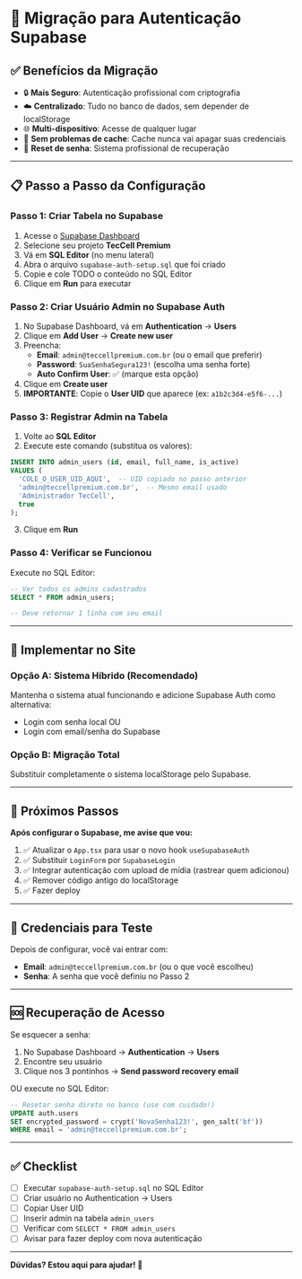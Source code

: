 # 🔐 Migração para Autenticação Supabase

## ✅ Benefícios da Migração

- 🔒 **Mais Seguro**: Autenticação profissional com criptografia
- ☁️ **Centralizado**: Tudo no banco de dados, sem depender de localStorage
- 🌐 **Multi-dispositivo**: Acesse de qualquer lugar
- 🚫 **Sem problemas de cache**: Cache nunca vai apagar suas credenciais
- 📧 **Reset de senha**: Sistema profissional de recuperação

---

## 📋 Passo a Passo da Configuração

### **Passo 1: Criar Tabela no Supabase**

1. Acesse o [Supabase Dashboard](https://supabase.com/dashboard)
2. Selecione seu projeto **TecCell Premium**
3. Vá em **SQL Editor** (no menu lateral)
4. Abra o arquivo `supabase-auth-setup.sql` que foi criado
5. Copie e cole TODO o conteúdo no SQL Editor
6. Clique em **Run** para executar

### **Passo 2: Criar Usuário Admin no Supabase Auth**

1. No Supabase Dashboard, vá em **Authentication** → **Users**
2. Clique em **Add User** → **Create new user**
3. Preencha:
   - **Email**: `admin@teccellpremium.com.br` (ou o email que preferir)
   - **Password**: `SuaSenhaSegura123!` (escolha uma senha forte)
   - **Auto Confirm User**: ✅ (marque esta opção)
4. Clique em **Create user**
5. **IMPORTANTE**: Copie o **User UID** que aparece (ex: `a1b2c3d4-e5f6-...`)

### **Passo 3: Registrar Admin na Tabela**

1. Volte ao **SQL Editor**
2. Execute este comando (substitua os valores):

```sql
INSERT INTO admin_users (id, email, full_name, is_active)
VALUES (
  'COLE_O_USER_UID_AQUI',  -- UID copiado no passo anterior
  'admin@teccellpremium.com.br',  -- Mesmo email usado
  'Administrador TecCell',
  true
);
```

3. Clique em **Run**

### **Passo 4: Verificar se Funcionou**

Execute no SQL Editor:

```sql
-- Ver todos os admins cadastrados
SELECT * FROM admin_users;

-- Deve retornar 1 linha com seu email
```

---

## 🚀 Implementar no Site

### **Opção A: Sistema Híbrido (Recomendado)**

Mantenha o sistema atual funcionando e adicione Supabase Auth como alternativa:
- Login com senha local OU
- Login com email/senha do Supabase

### **Opção B: Migração Total**

Substituir completamente o sistema localStorage pelo Supabase.

---

## 📝 Próximos Passos

**Após configurar o Supabase, me avise que vou:**

1. ✅ Atualizar o `App.tsx` para usar o novo hook `useSupabaseAuth`
2. ✅ Substituir `LoginForm` por `SupabaseLogin`
3. ✅ Integrar autenticação com upload de mídia (rastrear quem adicionou)
4. ✅ Remover código antigo do localStorage
5. ✅ Fazer deploy

---

## 🔑 Credenciais para Teste

Depois de configurar, você vai entrar com:

- **Email**: `admin@teccellpremium.com.br` (ou o que você escolheu)
- **Senha**: A senha que você definiu no Passo 2

---

## 🆘 Recuperação de Acesso

Se esquecer a senha:

1. No Supabase Dashboard → **Authentication** → **Users**
2. Encontre seu usuário
3. Clique nos 3 pontinhos → **Send password recovery email**

OU execute no SQL Editor:

```sql
-- Resetar senha direto no banco (use com cuidado!)
UPDATE auth.users 
SET encrypted_password = crypt('NovaSenha123!', gen_salt('bf'))
WHERE email = 'admin@teccellpremium.com.br';
```

---

## ✅ Checklist

- [ ] Executar `supabase-auth-setup.sql` no SQL Editor
- [ ] Criar usuário no Authentication → Users
- [ ] Copiar User UID
- [ ] Inserir admin na tabela `admin_users`
- [ ] Verificar com `SELECT * FROM admin_users`
- [ ] Avisar para fazer deploy com nova autenticação

---

**Dúvidas? Estou aqui para ajudar! 🚀**
